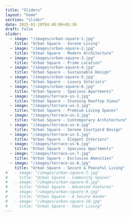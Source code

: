 ```yaml
---
title: "Sliders"
layout: "home"
section: "slider"
date: 2025-01-19T04:40:00+05:30
draft: false
slider:
  - image: "/images/urban-square-1.jpg"
    title: "Urban Square - Serene Living"
  - image: "/images/urban-square-2.jpg"
    title: "Urban Square - Modern Architecture"
  - image: "/images/urban-square-3.jpg"
    title: "Urban Square - Prime Location"
  - image: "/images/urban-square-4.jpg"
    title: "Urban Square - Sustainable Design"
  - image: "/images/urban-square-5.jpg"
    title: "Urban Square - Luxury Interiors"
  - image: "/images/urban-square-6.jpg"
    title: "Urban Square - Spacious Apartments"
  - image: "/images/terrace-us-1.jpg"
    title: "Urban Square - Stunning Rooftop Views"
  - image: "/images/terrace-us-2.jpg"
    title: "Urban Square - Premium Living Spaces"
  - image: "/images/terrace-us-3.jpg"
    title: "Urban Square - Contemporary Architecture"
  - image: "/images/terrace-us-4.jpg"
    title: "Urban Square - Serene Courtyard Design"
  - image: "/images/terrace-us-5.jpg"
    title: "Urban Square - Elegant Interiors"
  - image: "/images/terrace-us-6.jpg"
    title: "Urban Square - Spacious Apartments"
  - image: "/images/terrace-us-7.jpg"
    title: "Urban Square - Exclusive Amenities"
  - image: "/images/terrace-us-8.jpg"
    title: "Urban Square - Secure & Peaceful Living"
#   - image: "/images/urban-square-7.jpg"
#     title: "Urban Square - Community Spaces"
#   - image: "/images/urban-square-8.jpg"
#     title: "Urban Square - Advanced Features"
#   - image: "/images/urban-square-9.jpg"
#     title: "Urban Square - A Secure Haven"
#   - image: "/images/urban-square-10.jpg"
#     title: "Urban Square - Smart Living"
---
```



<!-- Video by Tom Fisk: https://www.pexels.com/video/high-rise-buildings-in-indonesia-4984216/ -->

